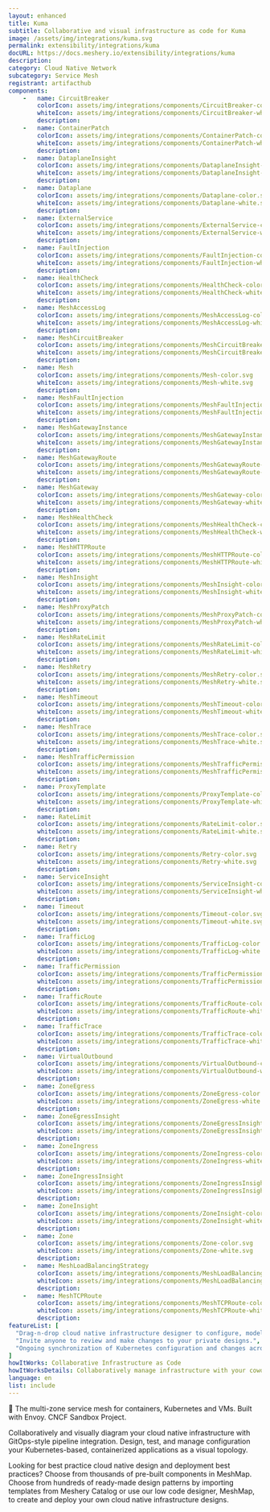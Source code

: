 ```yaml
---
layout: enhanced
title: Kuma
subtitle: Collaborative and visual infrastructure as code for Kuma
image: /assets/img/integrations/kuma.svg
permalink: extensibility/integrations/kuma
docURL: https://docs.meshery.io/extensibility/integrations/kuma
description: 
category: Cloud Native Network
subcategory: Service Mesh
registrant: artifacthub
components: 
	-	name: CircuitBreaker
		colorIcon: assets/img/integrations/components/CircuitBreaker-color.svg
		whiteIcon: assets/img/integrations/components/CircuitBreaker-white.svg
		description: 
	-	name: ContainerPatch
		colorIcon: assets/img/integrations/components/ContainerPatch-color.svg
		whiteIcon: assets/img/integrations/components/ContainerPatch-white.svg
		description: 
	-	name: DataplaneInsight
		colorIcon: assets/img/integrations/components/DataplaneInsight-color.svg
		whiteIcon: assets/img/integrations/components/DataplaneInsight-white.svg
		description: 
	-	name: Dataplane
		colorIcon: assets/img/integrations/components/Dataplane-color.svg
		whiteIcon: assets/img/integrations/components/Dataplane-white.svg
		description: 
	-	name: ExternalService
		colorIcon: assets/img/integrations/components/ExternalService-color.svg
		whiteIcon: assets/img/integrations/components/ExternalService-white.svg
		description: 
	-	name: FaultInjection
		colorIcon: assets/img/integrations/components/FaultInjection-color.svg
		whiteIcon: assets/img/integrations/components/FaultInjection-white.svg
		description: 
	-	name: HealthCheck
		colorIcon: assets/img/integrations/components/HealthCheck-color.svg
		whiteIcon: assets/img/integrations/components/HealthCheck-white.svg
		description: 
	-	name: MeshAccessLog
		colorIcon: assets/img/integrations/components/MeshAccessLog-color.svg
		whiteIcon: assets/img/integrations/components/MeshAccessLog-white.svg
		description: 
	-	name: MeshCircuitBreaker
		colorIcon: assets/img/integrations/components/MeshCircuitBreaker-color.svg
		whiteIcon: assets/img/integrations/components/MeshCircuitBreaker-white.svg
		description: 
	-	name: Mesh
		colorIcon: assets/img/integrations/components/Mesh-color.svg
		whiteIcon: assets/img/integrations/components/Mesh-white.svg
		description: 
	-	name: MeshFaultInjection
		colorIcon: assets/img/integrations/components/MeshFaultInjection-color.svg
		whiteIcon: assets/img/integrations/components/MeshFaultInjection-white.svg
		description: 
	-	name: MeshGatewayInstance
		colorIcon: assets/img/integrations/components/MeshGatewayInstance-color.svg
		whiteIcon: assets/img/integrations/components/MeshGatewayInstance-white.svg
		description: 
	-	name: MeshGatewayRoute
		colorIcon: assets/img/integrations/components/MeshGatewayRoute-color.svg
		whiteIcon: assets/img/integrations/components/MeshGatewayRoute-white.svg
		description: 
	-	name: MeshGateway
		colorIcon: assets/img/integrations/components/MeshGateway-color.svg
		whiteIcon: assets/img/integrations/components/MeshGateway-white.svg
		description: 
	-	name: MeshHealthCheck
		colorIcon: assets/img/integrations/components/MeshHealthCheck-color.svg
		whiteIcon: assets/img/integrations/components/MeshHealthCheck-white.svg
		description: 
	-	name: MeshHTTPRoute
		colorIcon: assets/img/integrations/components/MeshHTTPRoute-color.svg
		whiteIcon: assets/img/integrations/components/MeshHTTPRoute-white.svg
		description: 
	-	name: MeshInsight
		colorIcon: assets/img/integrations/components/MeshInsight-color.svg
		whiteIcon: assets/img/integrations/components/MeshInsight-white.svg
		description: 
	-	name: MeshProxyPatch
		colorIcon: assets/img/integrations/components/MeshProxyPatch-color.svg
		whiteIcon: assets/img/integrations/components/MeshProxyPatch-white.svg
		description: 
	-	name: MeshRateLimit
		colorIcon: assets/img/integrations/components/MeshRateLimit-color.svg
		whiteIcon: assets/img/integrations/components/MeshRateLimit-white.svg
		description: 
	-	name: MeshRetry
		colorIcon: assets/img/integrations/components/MeshRetry-color.svg
		whiteIcon: assets/img/integrations/components/MeshRetry-white.svg
		description: 
	-	name: MeshTimeout
		colorIcon: assets/img/integrations/components/MeshTimeout-color.svg
		whiteIcon: assets/img/integrations/components/MeshTimeout-white.svg
		description: 
	-	name: MeshTrace
		colorIcon: assets/img/integrations/components/MeshTrace-color.svg
		whiteIcon: assets/img/integrations/components/MeshTrace-white.svg
		description: 
	-	name: MeshTrafficPermission
		colorIcon: assets/img/integrations/components/MeshTrafficPermission-color.svg
		whiteIcon: assets/img/integrations/components/MeshTrafficPermission-white.svg
		description: 
	-	name: ProxyTemplate
		colorIcon: assets/img/integrations/components/ProxyTemplate-color.svg
		whiteIcon: assets/img/integrations/components/ProxyTemplate-white.svg
		description: 
	-	name: RateLimit
		colorIcon: assets/img/integrations/components/RateLimit-color.svg
		whiteIcon: assets/img/integrations/components/RateLimit-white.svg
		description: 
	-	name: Retry
		colorIcon: assets/img/integrations/components/Retry-color.svg
		whiteIcon: assets/img/integrations/components/Retry-white.svg
		description: 
	-	name: ServiceInsight
		colorIcon: assets/img/integrations/components/ServiceInsight-color.svg
		whiteIcon: assets/img/integrations/components/ServiceInsight-white.svg
		description: 
	-	name: Timeout
		colorIcon: assets/img/integrations/components/Timeout-color.svg
		whiteIcon: assets/img/integrations/components/Timeout-white.svg
		description: 
	-	name: TrafficLog
		colorIcon: assets/img/integrations/components/TrafficLog-color.svg
		whiteIcon: assets/img/integrations/components/TrafficLog-white.svg
		description: 
	-	name: TrafficPermission
		colorIcon: assets/img/integrations/components/TrafficPermission-color.svg
		whiteIcon: assets/img/integrations/components/TrafficPermission-white.svg
		description: 
	-	name: TrafficRoute
		colorIcon: assets/img/integrations/components/TrafficRoute-color.svg
		whiteIcon: assets/img/integrations/components/TrafficRoute-white.svg
		description: 
	-	name: TrafficTrace
		colorIcon: assets/img/integrations/components/TrafficTrace-color.svg
		whiteIcon: assets/img/integrations/components/TrafficTrace-white.svg
		description: 
	-	name: VirtualOutbound
		colorIcon: assets/img/integrations/components/VirtualOutbound-color.svg
		whiteIcon: assets/img/integrations/components/VirtualOutbound-white.svg
		description: 
	-	name: ZoneEgress
		colorIcon: assets/img/integrations/components/ZoneEgress-color.svg
		whiteIcon: assets/img/integrations/components/ZoneEgress-white.svg
		description: 
	-	name: ZoneEgressInsight
		colorIcon: assets/img/integrations/components/ZoneEgressInsight-color.svg
		whiteIcon: assets/img/integrations/components/ZoneEgressInsight-white.svg
		description: 
	-	name: ZoneIngress
		colorIcon: assets/img/integrations/components/ZoneIngress-color.svg
		whiteIcon: assets/img/integrations/components/ZoneIngress-white.svg
		description: 
	-	name: ZoneIngressInsight
		colorIcon: assets/img/integrations/components/ZoneIngressInsight-color.svg
		whiteIcon: assets/img/integrations/components/ZoneIngressInsight-white.svg
		description: 
	-	name: ZoneInsight
		colorIcon: assets/img/integrations/components/ZoneInsight-color.svg
		whiteIcon: assets/img/integrations/components/ZoneInsight-white.svg
		description: 
	-	name: Zone
		colorIcon: assets/img/integrations/components/Zone-color.svg
		whiteIcon: assets/img/integrations/components/Zone-white.svg
		description: 
	-	name: MeshLoadBalancingStrategy
		colorIcon: assets/img/integrations/components/MeshLoadBalancingStrategy-color.svg
		whiteIcon: assets/img/integrations/components/MeshLoadBalancingStrategy-white.svg
		description: 
	-	name: MeshTCPRoute
		colorIcon: assets/img/integrations/components/MeshTCPRoute-color.svg
		whiteIcon: assets/img/integrations/components/MeshTCPRoute-white.svg
		description: 
featureList: [
  "Drag-n-drop cloud native infrastructure designer to configure, model, and deploy your workloads.",
  "Invite anyone to review and make changes to your private designs.",
  "Ongoing synchronization of Kubernetes configuration and changes across any number of clusters."
]
howItWorks: Collaborative Infrastructure as Code
howItWorksDetails: Collaboratively manage infrastructure with your coworkers synchronously sharing the same designs.
language: en
list: include
---
```

<p>
🐻 The multi-zone service mesh for containers, Kubernetes and VMs. Built with Envoy. CNCF Sandbox Project.
</p>
<p>
    Collaboratively and visually diagram your cloud native infrastructure with GitOps-style pipeline integration. Design, test, and manage configuration your Kubernetes-based, containerized applications as a visual topology.
</p>
<p>
    Looking for best practice cloud native design and deployment best practices? Choose from thousands of pre-built components in MeshMap. Choose from hundreds of ready-made design patterns by importing templates from Meshery Catalog or use our low code designer, MeshMap, to create and deploy your own cloud native infrastructure designs.
</p>
